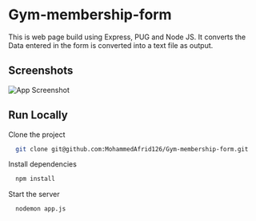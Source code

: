 # Gym-membership-form

This is web page build using Express, PUG and Node JS. It converts the Data entered in the form is converted into a text file as output.

## Screenshots

![App Screenshot](https://raw.github.com/MohammedAfrid126/Gym-membership-form/master/web-view.jpg)
## Run Locally

Clone the project

```bash
  git clone git@github.com:MohammedAfrid126/Gym-membership-form.git
```

Install dependencies

```bash
  npm install
```

Start the server

```bash
  nodemon app.js
```